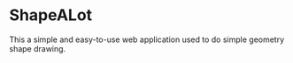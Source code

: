 # ShapeALot
This a simple and easy-to-use web application used to do simple geometry shape drawing.
